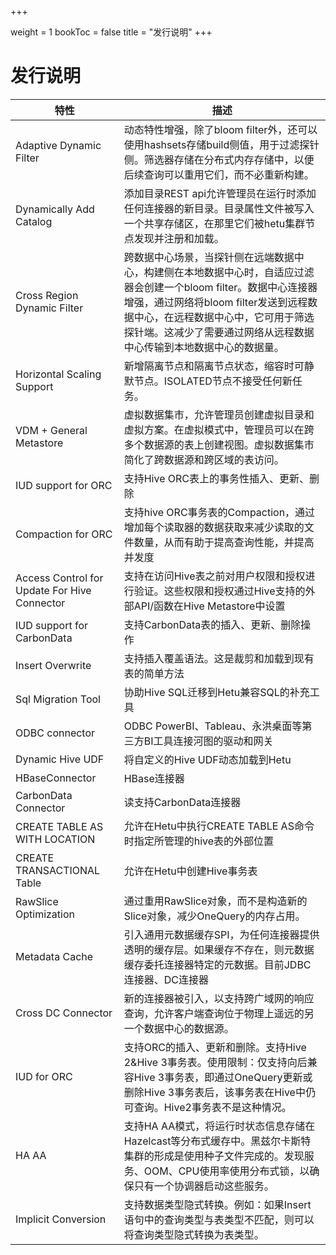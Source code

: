 +++

weight = 1
bookToc = false
title = "发行说明"
+++

# 发行说明

|特性|描述|
| -------------------------------------------- | ------------------------------------------------------------ |
| Adaptive Dynamic Filter |动态特性增强，除了bloom filter外，还可以使用hashsets存储build侧值，用于过滤探针侧。筛选器存储在分布式内存存储中，以便后续查询可以重用它们，而不必重新构建。|
| Dynamically Add Catalog|添加目录REST api允许管理员在运行时添加任何连接器的新目录。目录属性文件被写入一个共享存储区，在那里它们被hetu集群节点发现并注册和加载。|
| Cross Region Dynamic Filter |跨数据中心场景，当探针侧在远端数据中心，构建侧在本地数据中心时，自适应过滤器会创建一个bloom filter。数据中心连接器增强，通过网络将bloom filter发送到远程数据中心，在远程数据中心中，它可用于筛选探针端。这减少了需要通过网络从远程数据中心传输到本地数据中心的数据量。|
| Horizontal Scaling Support|新增隔离节点和隔离节点状态，缩容时可静默节点。ISOLATED节点不接受任何新任务。|
|VDM + General Metastore |虚拟数据集市，允许管理员创建虚拟目录和虚拟方案。在虚拟模式中，管理员可以在跨多个数据源的表上创建视图。虚拟数据集市简化了跨数据源和跨区域的表访问。|
| IUD support for ORC |支持Hive ORC表上的事务性插入、更新、删除|
| Compaction for ORC |支持hive ORC事务表的Compaction，通过增加每个读取器的数据获取来减少读取的文件数量，从而有助于提高查询性能，并提高并发度|
| Access Control for Update For Hive Connector|支持在访问Hive表之前对用户权限和授权进行验证。这些权限和授权通过Hive支持的外部API/函数在Hive Metastore中设置|
| IUD support for CarbonData |支持CarbonData表的插入、更新、删除操作|
| Insert Overwrite |支持插入覆盖语法。这是裁剪和加载到现有表的简单方法|
| Sql Migration Tool |协助Hive SQL迁移到Hetu兼容SQL的补充工具|
| ODBC connector| ODBC PowerBI、Tableau、永洪桌面等第三方BI工具连接河图的驱动和网关|
|Dynamic Hive UDF|将自定义的Hive UDF动态加载到Hetu |
| HBaseConnector| HBase连接器|
| CarbonData Connector|读支持CarbonData连接器|
| CREATE TABLE AS WITH LOCATION |允许在Hetu中执行CREATE TABLE AS命令时指定所管理的hive表的外部位置|
| CREATE TRANSACTIONAL Table |允许在Hetu中创建Hive事务表|
| RawSlice Optimization |通过重用RawSlice对象，而不是构造新的Slice对象，减少OneQuery的内存占用。|
| Metadata Cache |引入通用元数据缓存SPI，为任何连接器提供透明的缓存层。如果缓存不存在，则元数据缓存委托连接器特定的元数据。目前JDBC连接器、DC连接器|
| Cross DC Connector |新的连接器被引入，以支持跨广域网的响应查询，允许客户端查询位于物理上遥远的另一个数据中心的数据源。|
| IUD for ORC |支持ORC的插入、更新和删除。支持Hive 2&Hive 3事务表。使用限制：仅支持向后兼容Hive 3事务表，即通过OneQuery更新或删除Hive 3事务表后，该事务表在Hive中仍可查询。Hive2事务表不是这种情况。|
| HA AA |支持HA AA模式，将运行时状态信息存储在Hazelcast等分布式缓存中。黑兹尔卡斯特集群的形成是使用种子文件完成的。发现服务、OOM、CPU使用率使用分布式锁，以确保只有一个协调器启动这些服务。|
| Implicit Conversion |支持数据类型隐式转换。例如：如果Insert语句中的查询类型与表类型不匹配，则可以将查询类型隐式转换为表类型。|
